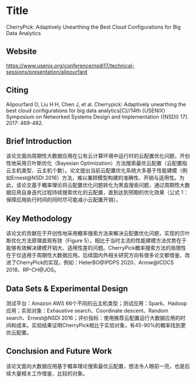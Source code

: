 # Title

<!-- 此部分是论文标题及其引用格式，建议使用latex格式 -->
CherryPick: Adaptively Unearthing the Best Cloud Configurations for Big Data Analytics

## Website

https://www.usenix.org/conference/nsdi17/technical-sessions/presentation/alipourfard

## Citing

Alipourfard O, Liu H H, Chen J, et al. Cherrypick: Adaptively unearthing the best cloud configurations for big data analytics[C]//14th {USENIX} Symposium on Networked Systems Design and Implementation ({NSDI} 17). 2017: 469-482.

## Brief Introduction

<!-- 通过三五句话描述这篇文章，包括 1. 论文的应用场景；2. 论文克服已有方法的局限性；3. 论文主要的技术手段； 4. 论文的预期结果 -->
该论文面向周期性大数据应用在公有云计算环境中运行时的云配置优化问题，开创性地采用贝叶斯优化（Bayesian Optimization）方法搜索最优云配置（云配置指云主机类型、云主机个数）。论文提出当前云配置优化系统大多基于性能建模（例如Ernest@NSDI 2016）方法，难以兼顾模型构建的准确性、开销与适用性。为此，该论文基于概率理论将云配置优化问题转化为黑盒搜索问题，通过周期性大数据应用自身迭代过程持续搜索优化的云配置，直到达到预期的优化效果（公式 1：保障应用执行时间的同时尽可能减小云配置开销）。

## Key Methodology

<!-- 分点写，论述论文中主要技术手段的实施过程 -->
该论文的贡献在于开创性地采用概率搜索方法来解决云配置优化问题，实现的贝叶斯优化方法原理直观有效（Figure 5），相比于当时主流的性能建模方法优势在于能够有效解决建模开销大、适用性差的问题。CherryPick概率搜索方法的局限性在于仅适用于周期性大数据应用。后续国内外相关研究方向有很多论文都借鉴、改进了CherryPick的实现，例如：HeterBO@IPDPS 2020、Arrow@ICDCS 2018、RP-CH@JOS。


## Data Sets & Experimental Design

<!-- 撰写实验环境的设置，实验的对象，实验的比较方面，以及实验的结果（不要列举数据，要概括谈） -->
测试平台：Amazon AWS 66个不同的云主机类型；测试应用：Spark、Hadoop 应用；实验对象：Exhaustive search、Coordinate descent、Random search、Ernest@NSDI 2016；评价指标：使用推荐云配置运行大数据应用的时间和成本。实验结果证明CherryPick相比于实验对象，有45-90%的概率找到更优云配置。


## Conclusion and Future Work

<!-- 作者或者阅读者对本文工作的总结，以及未来可能的改进方向 -->
该论文面向大数据应用基于概率理论搜索最优云配置，想法令人眼前一亮，也是后续大量相关工作借鉴、比较的对象。
